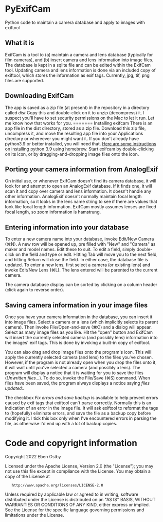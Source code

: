# PyExifCam
 Python code to maintain a camera database and apply to images with exiftool
 <h2>
What it is
 </h2>
 ExifCam is a tool to (a) maintain a camera and lens database (typically for film cameras), and (b) insert camera and lens information into image files. The database is
 kept in a sqlite file and can be edited within the ExifCam tool. Updating camera and lens information is done via an included copy of exiftool, which stores the
 information as exif tags. Currently, jpg, tif, png files are supported.
 <h2>
 Downloading ExifCam
 </h2>
 The app is saved as a zip file (at present) in the repository in a directory called <i>dist</i>
 Copy this and double-click on it to unzip (decompress) it. 
 I suspect you'll have to set security permissions on the Mac to let it run.
 Let me know how that works for you.
=======
 Installing exifcam
 </h2>
 There is an app file in the dist directory, stored as a zip file. Download this zip file, uncompress it, and move the resulting app file into your
 Applications directory or whereever you might want it.
 If you don't already have python3.9 or better installed, you will need that. 
 <a href="https://www.freecodecamp.org/news/python-version-on-mac-update/"> Here are some instructions on installing python 3.9 using homebrew.</a>
 Start exifcam by double-clicking on its icon, or by dragging-and-dropping image files onto the icon.
 <h2>
 Porting your camera information from AnalogExif
 </h2>
 On initial use, or whenever ExifCam doesn't find its camera database, it will look for and attempt to open an AnalogExif database. If it finds one, it will scan it and
 copy over camera and lens information. It doesn't handle any other information. AnalogExif doesn't normally maintain focal length information, so it looks in the lens 
 name string to see if there are values that look like focal length information. ExifCam mostly assumes lenses are fixed focal length, so zoom information is hamstrung.
 <h2>
Entering information into your database
 </h2>
 To enter a new camera name into your database, invoke Edit/New Camera (⌘N). A new row will be opened up, pre filled with "New" and "Camera" as maker and model names. 
 Edit these to suit. To edit a field, simply double-click on the field and type or edit. Hitting Tab will move you to the next field, and hitting Return will close the
 field. In either case, the database file is updated.
 To enter a new lens, first select a camera (or existing lens) and invoke Edit/New Lens (⌘L). The lens entered will be parented to the current camera. 
 <p>
 The camera database display can be sorted by clicking on a column header (click again to reverse order).
 <h2>
Saving camera information in your image files
 </h2>
 Once you have your camera information in the database, you can insert it into image files. Select a camera or a lens (which implicitly selects its parent camera).
 Then invoke File/Open-and-save (⌘O) and a dialog will appear. Select as many image files as you like. Hit the "open" button and ExifCam will insert the currently
 selected camera (and possibly lens) information into the images' exif tags. This is done by invoking a built-in copy of exiftool.
 <p>
 You can also drag and drop image files onto the program's icon. This will apply the currently selected camera (and lens) to the files you've chosen.
 However, if the program is not already open when you drop the files onto it, it will wait until you've selected a camera (and possibly a lens). The program will display
 a notice that it is waiting for you to save the files (<i>Unwritten files...</i>). To do so, invoke the File/Save (⌘S) command.  When files have been saved,
 the program always displays a notice saying <i>files updated:</i>.
 <p>
  The checkbox <i>Fix errors and save backup</i> is available to help prevent errors caused by exif tags that exiftool can't parse correctly. Normally this
  is an indication of an error in the image file. It will ask exiftool to reformat the tags to (hopefully) eliminate errors, and save the file
  as a backup copy before modifying it. I tick this box only when I've encountered errors in parsing the file, as otherwise I'd end up with a lot of backup copies.
  <h1>
   Code and copyright information
   </h1>
   
   Copyright 2022 Eben Ostby

   Licensed under the Apache License, Version 2.0 (the "License");
   you may not use this file except in compliance with the License.
   You may obtain a copy of the License at

       http://www.apache.org/licenses/LICENSE-2.0

   Unless required by applicable law or agreed to in writing, software
   distributed under the License is distributed on an "AS IS" BASIS,
   WITHOUT WARRANTIES OR CONDITIONS OF ANY KIND, either express or implied.
   See the License for the specific language governing permissions and
   limitations under the License. 
